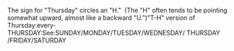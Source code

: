 The sign for "Thursday" circles an "H."  (The "H" often tends to be pointing somewhat upward, 
	almost like a backward "U.")"T-H" version of Thursday:every-THURSDAY:See:SUNDAY/MONDAY/TUESDAY/WEDNESDAY/ THURSDAY /FRIDAY/SATURDAY